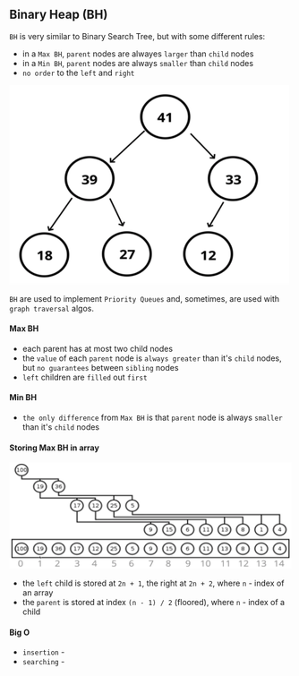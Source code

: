 ## Binary Heap (BH)

`BH` is very similar to Binary Search Tree, but with some different rules:

- in a `Max BH`, `parent` nodes are alwayes `larger` than `child` nodes
- in a `Min BH`, `parent` nodes are always `smaller` than `child` nodes
- `no order` to the `left` and `right`

<img src="./assets/bh-scheme.png" width="500" alt="BH Scheme" />

`BH` are used to implement `Priority Queues` and, sometimes, are used with `graph traversal` algos.

#### Max BH

- each parent has at most two child nodes
- the `value` of each `parent` node is `always greater` than it's `child` nodes, but `no guarantees` between `sibling` nodes
- `left` children are `filled` out `first`

#### Min BH

- `the only difference` from `Max BH` is that `parent` node is always `smaller` than it's `child` nodes

#### Storing Max BH in array

![Max BH storing scheme](./assets/maxbh-storing-scheme.png)

- the `left` child is stored at `2n + 1`, the right at `2n + 2`, where `n` - index of an array
- the `parent` is stored at index `(n - 1) / 2` (floored), where `n` - index of a child

#### Big O

- `insertion` -
- `searching` -
